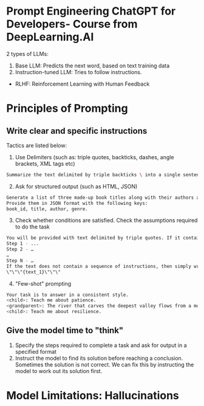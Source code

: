 # Prompt Engineering ChatGPT for Developers- Course from DeepLearning.AI
2 types of LLMs:
1. Base LLM: Predicts the next word, based on text training data
2. Instruction-tuned LLM: Tries to follow instructions.
  - RLHF: Reinforcement Learning with Human Feedback

# Principles of Prompting

## Write clear and specific instructions
Tactics are listed below:
1. Use Delimiters (such as: triple quotes, backticks, dashes, angle brackets, XML tags etc)
```bash
Summarize the text delimited by triple backticks \ into a single sentence.```{text}```
```
2. Ask for structured output (such as HTML, JSON)
```bash
Generate a list of three made-up book titles along with their authors and genres. 
Provide them in JSON format with the following keys: 
book_id, title, author, genre.
```
3. Check whether conditions are satisfied. Check the assumptions required to do the task
```bash
You will be provided with text delimited by triple quotes. If it contains a sequence of instructions, rewrite those instructions in the following format:
Step 1 - ...
Step 2 - …
…
Step N - …
If the text does not contain a sequence of instructions, then simply write \"No steps provided.
\"\"\"{text_1}\"\"\"
```
4. "Few-shot" prompting
```bash
Your task is to answer in a consistent style.
<child>: Teach me about patience.
<grandparent>: The river that carves the deepest valley flows from a modest spring; the grandest symphony originates from a single note; the most intricate tapestry begins with a solitary thread.
<child>: Teach me about resilience.
```

## Give the model time to "think"
1. Specify the steps required to complete a task and ask for output in a specified format
2. Instruct the model to find its solution before reaching a conclusion. Sometimes the solution is not correct. We can fix this by instructing the model to work out its solution first. 

# Model Limitations: Hallucinations
